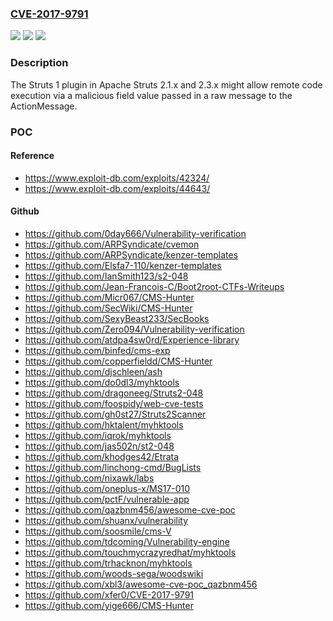 ### [CVE-2017-9791](https://cve.mitre.org/cgi-bin/cvename.cgi?name=CVE-2017-9791)
![](https://img.shields.io/static/v1?label=Product&message=Apache%20Struts&color=blue)
![](https://img.shields.io/static/v1?label=Version&message=n%2Fa&color=blue)
![](https://img.shields.io/static/v1?label=Vulnerability&message=Remote%20Code%20Execution&color=brighgreen)

### Description

The Struts 1 plugin in Apache Struts 2.1.x and 2.3.x might allow remote code execution via a malicious field value passed in a raw message to the ActionMessage.

### POC

#### Reference
- https://www.exploit-db.com/exploits/42324/
- https://www.exploit-db.com/exploits/44643/

#### Github
- https://github.com/0day666/Vulnerability-verification
- https://github.com/ARPSyndicate/cvemon
- https://github.com/ARPSyndicate/kenzer-templates
- https://github.com/Elsfa7-110/kenzer-templates
- https://github.com/IanSmith123/s2-048
- https://github.com/Jean-Francois-C/Boot2root-CTFs-Writeups
- https://github.com/Micr067/CMS-Hunter
- https://github.com/SecWiki/CMS-Hunter
- https://github.com/SexyBeast233/SecBooks
- https://github.com/Zero094/Vulnerability-verification
- https://github.com/atdpa4sw0rd/Experience-library
- https://github.com/binfed/cms-exp
- https://github.com/copperfieldd/CMS-Hunter
- https://github.com/djschleen/ash
- https://github.com/do0dl3/myhktools
- https://github.com/dragoneeg/Struts2-048
- https://github.com/foospidy/web-cve-tests
- https://github.com/gh0st27/Struts2Scanner
- https://github.com/hktalent/myhktools
- https://github.com/iqrok/myhktools
- https://github.com/jas502n/st2-048
- https://github.com/khodges42/Etrata
- https://github.com/linchong-cmd/BugLists
- https://github.com/nixawk/labs
- https://github.com/oneplus-x/MS17-010
- https://github.com/pctF/vulnerable-app
- https://github.com/qazbnm456/awesome-cve-poc
- https://github.com/shuanx/vulnerability
- https://github.com/soosmile/cms-V
- https://github.com/tdcoming/Vulnerability-engine
- https://github.com/touchmycrazyredhat/myhktools
- https://github.com/trhacknon/myhktools
- https://github.com/woods-sega/woodswiki
- https://github.com/xbl3/awesome-cve-poc_qazbnm456
- https://github.com/xfer0/CVE-2017-9791
- https://github.com/yige666/CMS-Hunter

